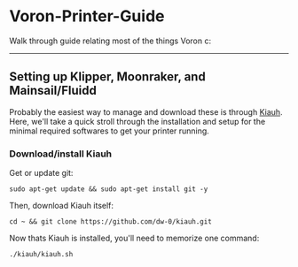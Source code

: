 # Voron-Printer-Guide
Walk through guide relating most of the things Voron c:

_________________________________________________________
## Setting up Klipper, Moonraker, and Mainsail/Fluidd
Probably the easiest way to manage and download these is through [Kiauh](https://github.com/dw-0/kiauh). 
Here, we'll take a quick stroll through the installation and setup for the minimal required softwares to get your printer running.

### Download/install Kiauh
Get or update git:
```
sudo apt-get update && sudo apt-get install git -y
```
Then, download Kiauh itself:
```
cd ~ && git clone https://github.com/dw-0/kiauh.git
```
Now thats Kiauh is installed, you'll need to memorize one command:
```
./kiauh/kiauh.sh
```
